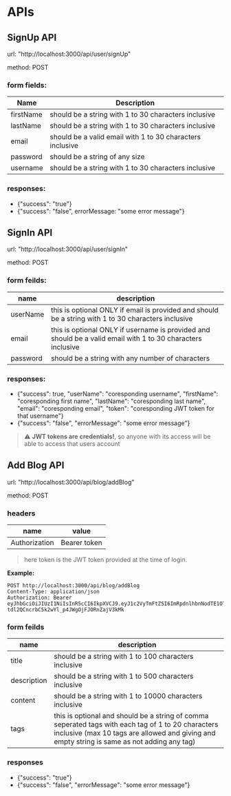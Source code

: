 # APIs

## SignUp API

url: "http://localhost:3000/api/user/signUp"

method: POST

### form fields:
|  Name      |  Description  |
| -----------| --------------|
| firstName  | should be a string with 1 to 30 characters inclusive |
| lastName   | should be a string with 1 to 30 characters inclusive |
| email      | should be a valid email with 1 to 30 characters inclusive |
|password    | should be a string of any size             |
| username   | should be a string with 1 to 30 characters inclusive  |
### responses:
- {"success": "true"}
- {"success": "false", errorMessage: "some error message"}


## SignIn API

url: "http://localhost:3000/api/user/signIn"

method: POST

### form feilds:
| name     | description                         |
| -------- | ----------------------------------- |
| userName | this is optional ONLY if email is provided and should be a string with 1 to 30 characters inclusive|
| email    | this is optional ONLY if username is provided and should be a valid email with 1 to 30 characters inclusive|
| password | should be a string with any number of characters|
### responses:
- {"success": true, "userName": "coresponding username", "firstName": "coresponding first name", "lastName": "coresponding last name", "email": "coresponding email", "token": "coresponding JWT token for that username"}
- {"success": "false", "errorMessage": "some error message"}

> :warning: **JWT tokens are credentials!**, so anyone with its access will be able to access that users account

## Add Blog API

url: "http://localhost:3000/api/blog/addBlog"

method: POST

### headers
| name | value |
| --- | --- |
| Authorization | Bearer token |

> here token is the JWT token provided at the time of login.

**Example:**
```http
POST http://localhost:3000/api/blog/addBlog
Content-Type: application/json
Authorization: Bearer eyJhbGciOiJIUzI1NiIsInR5cCI6IkpXVCJ9.eyJ1c2VyTmFtZSI6ImRpdnlhbnNodTE1OTMiLCJpYXQiOjE2OTMyNDQ4OTh9.lLU1-tdl2QCncrbC5k2wYl_p4JWgOjFJORnZajV3kMk
```

### form feilds
| name | description |
| ---  | ----------- |
| title | should be a string with 1 to 100 characters inclusive |
| description | should be a string with 1 to 500 characters inclusive |
| content | should be a string with 1 to 10000 characters inclusive |
| tags | this is optional and should be a string of comma seperated tags with each tag of 1 to 20 characters inclusive (max 10 tags are allowed and giving and empty string is same as not adding any tag) |

### responses
- {"success": "true"}
- {"success": "false", "errorMessage": "some error message"}